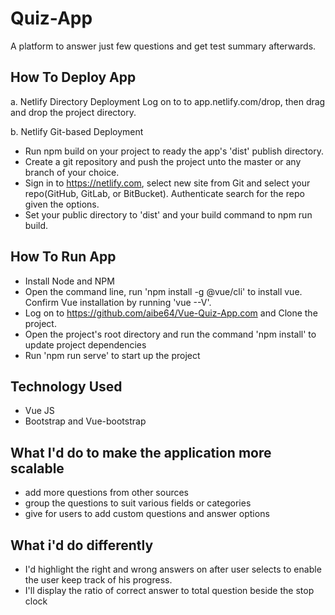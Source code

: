 # Quiz-App
A platform to answer just few questions and get test summary afterwards.

## How To Deploy App
a. Netlify Directory Deployment
   Log on to to app.netlify.com/drop, then drag and drop the project directory.
   
b. Netlify Git-based Deployment
   - Run npm build on your project to ready the app's 'dist' publish directory.
   - Create a git repository and push the project unto the master or any branch of your choice.
   - Sign in to https://netlify.com, select new site from Git and select your repo(GitHub, GitLab, or BitBucket). Authenticate search for the repo given the options.
   - Set your public directory to 'dist' and your build command to npm run build.

## How To Run App
- Install Node and NPM
- Open the command line, run 'npm install -g @vue/cli' to install vue. Confirm Vue installation by running 'vue --V'.
- Log on to https://github.com/aibe64/Vue-Quiz-App.com and Clone the project.
- Open the project's root directory and run the command 'npm install' to update project dependencies
- Run 'npm run serve' to start up the project

## Technology Used
-  Vue JS
-  Bootstrap and Vue-bootstrap

## What I'd do to make the application more scalable
-  add more questions from other sources
-  group the questions to suit various fields or categories
-  give for users to add custom questions and answer options

## What i'd do differently
-  I'd highlight the right and wrong answers on after user selects to enable the user keep track of his progress.
-  I'll display the ratio of correct answer to total question beside the stop clock
